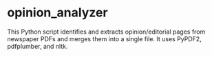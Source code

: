 # opinion_analyzer
This Python script identifies and extracts opinion/editorial pages from newspaper PDFs and merges them into a single file. It uses PyPDF2, pdfplumber, and nltk.
